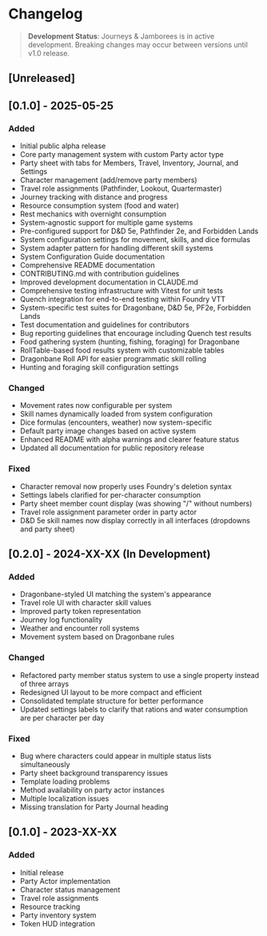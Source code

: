 # Changelog

> **Development Status**: Journeys & Jamborees is in active development. Breaking changes may occur between versions until v1.0 release.

## [Unreleased]

## [0.1.0] - 2025-05-25

### Added

- Initial public alpha release
- Core party management system with custom Party actor type
- Party sheet with tabs for Members, Travel, Inventory, Journal, and Settings
- Character management (add/remove party members)
- Travel role assignments (Pathfinder, Lookout, Quartermaster)
- Journey tracking with distance and progress
- Resource consumption system (food and water)
- Rest mechanics with overnight consumption
- System-agnostic support for multiple game systems
- Pre-configured support for D&D 5e, Pathfinder 2e, and Forbidden Lands
- System configuration settings for movement, skills, and dice formulas
- System adapter pattern for handling different skill systems
- System Configuration Guide documentation
- Comprehensive README documentation
- CONTRIBUTING.md with contribution guidelines
- Improved development documentation in CLAUDE.md
- Comprehensive testing infrastructure with Vitest for unit tests
- Quench integration for end-to-end testing within Foundry VTT
- System-specific test suites for Dragonbane, D&D 5e, PF2e, Forbidden Lands
- Test documentation and guidelines for contributors
- Bug reporting guidelines that encourage including Quench test results
- Food gathering system (hunting, fishing, foraging) for Dragonbane
- RollTable-based food results system with customizable tables
- Dragonbane Roll API for easier programmatic skill rolling
- Hunting and foraging skill configuration settings

### Changed

- Movement rates now configurable per system
- Skill names dynamically loaded from system configuration
- Dice formulas (encounters, weather) now system-specific
- Default party image changes based on active system
- Enhanced README with alpha warnings and clearer feature status
- Updated all documentation for public repository release

### Fixed

- Character removal now properly uses Foundry's deletion syntax
- Settings labels clarified for per-character consumption
- Party sheet member count display (was showing "/" without numbers)
- Travel role assignment parameter order in party actor
- D&D 5e skill names now display correctly in all interfaces (dropdowns and party sheet)

## [0.2.0] - 2024-XX-XX (In Development)

### Added

- Dragonbane-styled UI matching the system's appearance
- Travel role UI with character skill values
- Improved party token representation
- Journey log functionality
- Weather and encounter roll systems
- Movement system based on Dragonbane rules

### Changed

- Refactored party member status system to use a single property instead of three arrays
- Redesigned UI layout to be more compact and efficient
- Consolidated template structure for better performance
- Updated settings labels to clarify that rations and water consumption are per character per day

### Fixed

- Bug where characters could appear in multiple status lists simultaneously
- Party sheet background transparency issues
- Template loading problems
- Method availability on party actor instances
- Multiple localization issues
- Missing translation for Party Journal heading

## [0.1.0] - 2023-XX-XX

### Added

- Initial release
- Party Actor implementation
- Character status management
- Travel role assignments
- Resource tracking
- Party inventory system
- Token HUD integration
